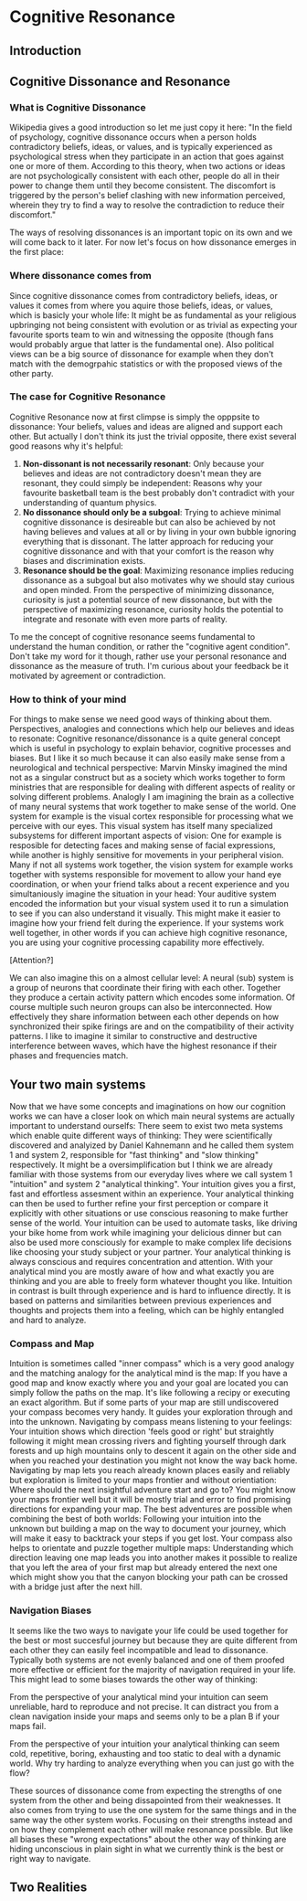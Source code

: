 # Cognitive Resonance


## Introduction

## Cognitive Dissonance and Resonance

### What is Cognitive Dissonance
Wikipedia gives a good introduction so let me just copy it here:
"In the field of psychology, cognitive dissonance occurs when a person holds contradictory beliefs, ideas, or values, and is typically experienced as psychological stress when they participate in an action that goes against one or more of them. According to this theory, when two actions or ideas are not psychologically consistent with each other, people do all in their power to change them until they become consistent. The discomfort is triggered by the person's belief clashing with new information perceived, wherein they try to find a way to resolve the contradiction to reduce their discomfort."

The ways of resolving dissonances is an important topic on its own and we will come back to it later. For now let's focus on how dissonance emerges in the first place:

### Where dissonance comes from
Since cognitive dissonance comes from contradictory beliefs, ideas, or values it comes from where you aquire those beliefs, ideas, or values, which is basicly your whole life: It might be as fundamental as your religious upbringing not being consistent with evolution or as trivial as expecting your favourite sports team to win and witnessing the opposite (though fans would probably argue that latter is the fundamental one). Also political views can be a big source of dissonance for example when they don't match with the demogrpahic statistics or with the proposed views of the other party.

### The case for Cognitive Resonance
Cognitive Resonance now at first climpse is simply the opppsite to dissonance: Your beliefs, values and ideas are aligned and support each other. But actually I don't think its just the trivial opposite, there exist several good reasons why it's helpful:
1. **Non-dissonant is not necessarily resonant**: Only because your believes and ideas are not contradictory doesn't mean they are resonant, they could simply be independent: Reasons why your favourite basketball team is the best probably don't contradict with your understanding of quantum physics.
2. **No dissonance should only be a subgoal**: Trying to achieve minimal cognitive dissonance is desireable but can also be achieved by not having believes and values at all or by living in your own bubble ignoring everything that is dissonant. The latter approach for reducing your cognitive dissonance and with that your comfort is the reason why biases and discrimination exists.
3. **Resonance should be the goal**: Maximizing resonance implies reducing dissonance as a subgoal but also motivates why we should stay curious and open minded. From the perspective of minimizing dissonance, curiosity is just a potential source of new dissonance, but with the perspective of maximizing resonance, curiosity holds the potential to integrate and resonate with even more parts of reality.

To me the concept of cognitive resonance seems fundamental to understand the human condition, or rather the "cognitive agent condition". Don't take my word for it though, rather use your personal resonance and dissonance as the measure of truth. I'm curious about your feedback be it motivated by agreement or contradiction.

### How to think of your mind
For things to make sense we need good ways of thinking about them. Perspectives, analogies and connections which help our believes and ideas to resonate: Cognitive resonance/dissonance is a quite general concept which is useful in psychology to explain behavior, cognitive processes and biases. But I like it so much because it can also easily make sense from a neurological and technical perspective: Marvin Minsky imagined the mind not as a singular construct but as a society which works together to form ministries that are responsible for dealing with different aspects of reality or solving different problems. Analogly I am imagining the brain as a collective of many neural systems that work together to make sense of the world. One system for example is the visual cortex responsible for processing what we perceive with our eyes. This visual system has itself many specialized subsystems for different important aspects of vision: One for example is resposible for detecting faces and making sense of facial expressions, while another is highly sensitive for movements in your peripheral vision. Many if not all systems work together, the vision system for example works together with systems responsible for movement to allow your hand eye coordination, or when your friend talks about a recent experience and you simultaniously imagine the situation in your head: Your auditive system encoded the information but your visual system used it to run a simulation to see if you can also understand it visually. This might make it easier to imagine how your friend felt during the experience.
If your systems work well together, in other words if you can achieve high cognitive resonance, you are using your cognitive processing capability more effectively.

[Attention?]

We can also imagine this on a almost cellular level: A neural (sub) system is a group of neurons that coordinate their firing with each other. Together they produce a certain activity pattern which encodes some information. Of course multiple such neuron groups can also be interconnected. How effectively they share information between each other depends on how synchronized their spike firings are and on the compatibility of their activity patterns. I like to imagine it similar to constructive and destructive interference between waves, which have the highest resonance if their phases and frequencies match.

## Your two main systems
Now that we have some concepts and imaginations on how our cognition works we can have a closer look on which main neural systems are actually important to understand ourselfs: There seem to exist two meta systems which enable quite different ways of thinking: They were scientifically discovered and analyized by Daniel Kahnemann and he called them system 1 and system 2, responsible for "fast thinking" and "slow thinking" respectively. It might be a oversimplification but I think we are already familiar with those systems from our everyday lives where we call system 1 "intuition" and system 2 "analytical thinking". Your intuition gives you a first, fast and effortless assesment within an experience. Your analytical thinking can then be used to further refine your first perception or compare it explicitly with other situations or use conscious reasoning to make further sense of the world. Your intuition can be used to automate tasks, like driving your bike home from work while imagining your delicious dinner but can also be used more consciously for example to make complex life decisions like choosing your study subject or your partner. Your analytical thinking is always conscious and requires concentration and attention. With your analytical mind you are mostly aware of how and what exactly you are thinking and you are able to freely form whatever thought you like. Intuition in contrast is built through experience and is hard to influence directly. It is based on patterns and similarities between previous experiences and thoughts and projects them into a feeling, which can be highly entangled and hard to analyze. 

### Compass and Map
Intuition is sometimes called "inner compass" which is a very good analogy and the matching analogy for the analytical mind is the map: If you have a good map and know exactly where you and your goal are located you can simply follow the paths on the map. It's like following a recipy or executing an exact algorithm. But if some parts of your map are still undiscovered your compass becomes very handy. It guides your exploration through and into the unknown.
Navigating by compass means listening to your feelings: Your intuition shows which direction 'feels good or right' but straightly following it might mean crossing rivers and fighting yourself through dark forests and up high mountains only to descent it again on the other side and when you reached your destination you might not know the way back home.
Navigating by map lets you reach already known places easily and reliably but exploration is limited to your maps frontier and without orientiation: Where should the next insightful adventure start and go to? You might know your maps frontier well but it will be mostly trial and error to find promising directions for expanding your map.
The best adventures are possible when combining the best of both worlds: Following your intuition into the unknown but building a map on the way to document your journey, which will make it easy to backtrack your steps if you get lost. Your compass also helps to orientate and puzzle together multiple maps: Understanding which direction leaving one map leads you into another makes it possible to realize that you left the area of your first map but already entered the next one which might show you that the canyon blocking your path can be crossed with a bridge just after the next hill.

### Navigation Biases
It seems like the two ways to navigate your life could be used together for the best or most succesful journey but because they are quite different from each other they can easily feel incompatible and lead to dissonance. Typically both systems are not evenly balanced and one of them proofed more effective or efficient for the majority of navigation required in your life. This might lead to some biases towards the other way of thinking:

From the perspective of your analytical mind your intuition can seem unreliable, hard to reproduce and not precise. It can distract you from a clean navigation inside your maps and seems only to be a plan B if your maps fail.

From the perspective of your intuition your analytical thinking can seem cold, repetitive, boring, exhausting and too static to deal with a dynamic world. Why try harding to analyze everything when you can just go with the flow?

These sources of dissonance come from expecting the strengths of one system from the other and being dissapointed from their weaknesses. It also comes from trying to use the one system for the same things and in the same way the other system works. Focusing on their strengths instead and on how they complement each other will make resonance possible. But like all biases these "wrong expectations" about the other way of thinking are hiding unconscious in plain sight in what we currently think is the best or right way to navigate.

## Two Realities